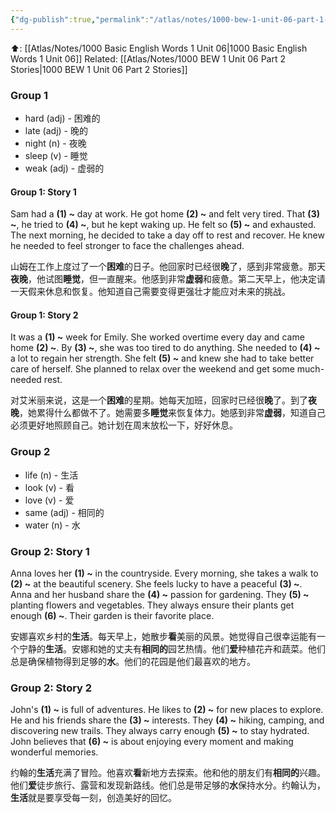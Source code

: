 ```yaml
---
{"dg-publish":true,"permalink":"/atlas/notes/1000-bew-1-unit-06-part-1-stories-cloze-questions/","noteIcon":""}
---
```


⬆️: [[Atlas/Notes/1000 Basic English Words 1 Unit 06\|1000 Basic English Words 1 Unit 06]]
Related: [[Atlas/Notes/1000 BEW 1 Unit 06 Part 2 Stories\|1000 BEW 1 Unit 06 Part 2 Stories]]

### Group 1

- hard (adj) - 困难的
- late (adj) - 晚的
- night (n) - 夜晚
- sleep (v) - 睡觉
- weak (adj) - 虚弱的

#### Group 1: Story 1

Sam had a **(1) ~** day at work. He got home **(2) ~** and felt very tired. That **(3) ~**, he tried to **(4) ~**, but he kept waking up. He felt so **(5) ~** and exhausted. The next morning, he decided to take a day off to rest and recover. He knew he needed to feel stronger to face the challenges ahead.

山姆在工作上度过了一个**困难**的日子。他回家时已经很**晚**了，感到非常疲惫。那天**夜晚**，他试图**睡觉**，但一直醒来。他感到非常**虚弱**和疲惫。第二天早上，他决定请一天假来休息和恢复。他知道自己需要变得更强壮才能应对未来的挑战。

#### Group 1: Story 2

It was a **(1) ~** week for Emily. She worked overtime every day and came home **(2) ~**. By **(3) ~**, she was too tired to do anything. She needed to **(4) ~** a lot to regain her strength. She felt **(5) ~** and knew she had to take better care of herself. She planned to relax over the weekend and get some much-needed rest.

对艾米丽来说，这是一个**困难**的星期。她每天加班，回家时已经很**晚**了。到了**夜晚**，她累得什么都做不了。她需要多**睡觉**来恢复体力。她感到非常**虚弱**，知道自己必须更好地照顾自己。她计划在周末放松一下，好好休息。

### Group 2

- life (n) - 生活
- look (v) - 看
- love (v) - 爱
- same (adj) - 相同的
- water (n) - 水

### Group 2: Story 1

Anna loves her **(1) ~** in the countryside. Every morning, she takes a walk to **(2) ~** at the beautiful scenery. She feels lucky to have a peaceful **(3) ~**. Anna and her husband share the **(4) ~** passion for gardening. They **(5) ~** planting flowers and vegetables. They always ensure their plants get enough **(6) ~**. Their garden is their favorite place.

安娜喜欢乡村的**生活**。每天早上，她散步**看**美丽的风景。她觉得自己很幸运能有一个宁静的**生活**。安娜和她的丈夫有**相同的**园艺热情。他们**爱**种植花卉和蔬菜。他们总是确保植物得到足够的**水**。他们的花园是他们最喜欢的地方。

### Group 2: Story 2

John's **(1) ~** is full of adventures. He likes to **(2) ~** for new places to explore. He and his friends share the **(3) ~** interests. They **(4) ~** hiking, camping, and discovering new trails. They always carry enough **(5) ~** to stay hydrated. John believes that **(6) ~** is about enjoying every moment and making wonderful memories.

约翰的**生活**充满了冒险。他喜欢**看**新地方去探索。他和他的朋友们有**相同的**兴趣。他们**爱**徒步旅行、露营和发现新路线。他们总是带足够的**水**保持水分。约翰认为，**生活**就是要享受每一刻，创造美好的回忆。